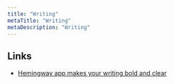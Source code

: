 ```yaml
---
title: "Writing"
metaTitle: "Writing"
metaDescription: "Writing"
---
```


Links
---

-	[Hemingway app makes your writing bold and clear](http://www.hemingwayapp.com)
